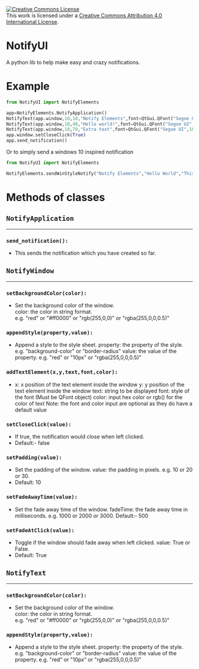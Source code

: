 <a rel="license" href="http://creativecommons.org/licenses/by/4.0/"><img alt="Creative Commons License" style="border-width:0" src="https://i.creativecommons.org/l/by/4.0/88x31.png" /></a><br />This work is licensed under a <a rel="license" href="http://creativecommons.org/licenses/by/4.0/">Creative Commons Attribution 4.0 International License</a>.

# NotifyUI

A python lib to help make easy and crazy notifications.

# Example

```py
from NotifyUI import NotifyElements

app=NotifyElements.NotifyApplication()
NotifyText(app.window,10,10,"Notify Elements",font=QtGui.QFont("Segoe UI",10,QtGui.QFont.Weight.Normal))
NotifyText(app.window,10,40,"Hello world!",font=QtGui.QFont("Segoe UI",13,QtGui.QFont.Weight.Bold))
NotifyText(app.window,10,70,"Extra text",font=QtGui.QFont("Segoe UI",10,QtGui.QFont.Weight.Normal),color="#a5a5a5")
app.window.setCloseClick(True)
app.send_notification()
```

Or to simply send a windows 10 inspired notification

```py
from NotifyUI import NotifyElements

NotifyElements.sendWinStyleNotify("Notify Elements","Hello World","This is a test message.")
```

# Methods of classes

## `NotifyApplication`
---
### `send_notification():`
- This sends the notification which you have created so far.

## `NotifyWindow`
---
### `setBackgroundColor(color):`
- Set the background color of the window.<br>
color: the color in string format.<br>
e.g. "red" or "#ff0000" or "rgb(255,0,0)" or "rgba(255,0,0,0.5)"

### `appendStyle(property,value):`
- Append a style to the style sheet.
property: the property of the style.
e.g. "background-color" or "border-radius"
value: the value of the property.
e.g. "red" or "10px" or "rgba(255,0,0,0.5)"

### `addTextElement(x,y,text,font,color):`
- x: x position of the text element inside the window
y: y position of the text element inside the window
text: string to be displayed
font: style of the font (Must be QFont object)
color: input hex color or rgb() for the color of text
Note: the font and color input are optional as they do have a default value

### `setCloseClick(value):`
- If true, the notification would close when left clicked.
- Default:- false

### `setPadding(value):`
- Set the padding of the window.
value: the padding in pixels.
e.g. 10 or 20 or 30.
- Default: 10

### `setFadeAwayTime(value):`
- Set the fade away time of the window.
fadeTime: the fade away time in milliseconds.
e.g. 1000 or 2000 or 3000.
Default:- 500

### `setFadeAtClick(value):`
- Toggle if the window should fade away when left clicked.
value: True or False.
- Default: True

## `NotifyText`
---
### `setBackgroundColor(color):`
- Set the background color of the window.<br>
color: the color in string format.<br>
e.g. "red" or "#ff0000" or "rgb(255,0,0)" or "rgba(255,0,0,0.5)"

### `appendStyle(property,value):`
- Append a style to the style sheet.
property: the property of the style.
e.g. "background-color" or "border-radius"
value: the value of the property.
e.g. "red" or "10px" or "rgba(255,0,0,0.5)"
